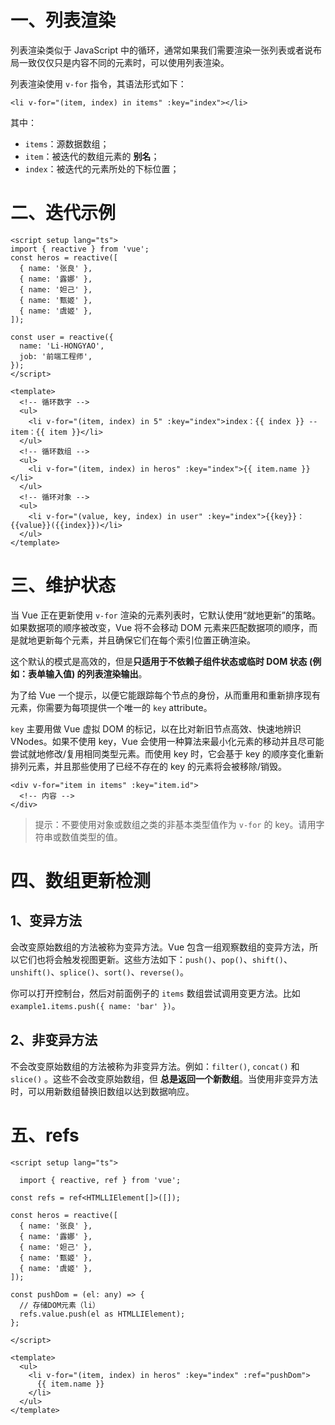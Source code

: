 # 一、列表渲染

列表渲染类似于 JavaScript 中的循环，通常如果我们需要渲染一张列表或者说布局一致仅仅只是内容不同的元素时，可以使用列表渲染。

列表渲染使用 `v-for` 指令，其语法形式如下：

```vue
<li v-for="(item, index) in items" :key="index"></li>
```

其中：

- `items`：源数据数组；
- `item`：被迭代的数组元素的 **别名**；
- `index`：被迭代的元素所处的下标位置；

# 二、迭代示例

```vue
<script setup lang="ts">
import { reactive } from 'vue';
const heros = reactive([
  { name: '张良' },
  { name: '露娜' },
  { name: '妲己' },
  { name: '甄姬' },
  { name: '虞姬' },
]);

const user = reactive({
  name: 'Li-HONGYAO',
  job: '前端工程师',
});
</script>

<template>
  <!-- 循环数字 -->
  <ul>
    <li v-for="(item, index) in 5" :key="index">index：{{ index }} -- item：{{ item }}</li>
  </ul>
  <!-- 循环数组 -->
  <ul>
    <li v-for="(item, index) in heros" :key="index">{{ item.name }}</li>
  </ul>
  <!-- 循环对象 -->
  <ul>
    <li v-for="(value, key, index) in user" :key="index">{{key}}：{{value}}({{index}})</li>
  </ul>
</template>
```

# 三、维护状态

当 Vue 正在更新使用 `v-for` 渲染的元素列表时，它默认使用“就地更新”的策略。如果数据项的顺序被改变，Vue 将不会移动 DOM 元素来匹配数据项的顺序，而是就地更新每个元素，并且确保它们在每个索引位置正确渲染。

这个默认的模式是高效的，但是**只适用于不依赖子组件状态或临时 DOM 状态 (例如：表单输入值) 的列表渲染输出**。

为了给 Vue 一个提示，以便它能跟踪每个节点的身份，从而重用和重新排序现有元素，你需要为每项提供一个唯一的 `key` attribute。

`key` 主要用做 Vue 虚拟 DOM 的标记，以在比对新旧节点高效、快速地辨识 VNodes。如果不使用 key，Vue 会使用一种算法来最小化元素的移动并且尽可能尝试就地修改/复用相同类型元素。而使用 key 时，它会基于 key 的顺序变化重新排列元素，并且那些使用了已经不存在的 key 的元素将会被移除/销毁。

```vue
<div v-for="item in items" :key="item.id">
  <!-- 内容 -->
</div>
```

> 提示：不要使用对象或数组之类的非基本类型值作为 `v-for` 的 key。请用字符串或数值类型的值。

# 四、数组更新检测

## 1、变异方法

会改变原始数组的方法被称为变异方法。Vue 包含一组观察数组的变异方法，所以它们也将会触发视图更新。这些方法如下：`push()`、`pop()`、`shift()`、`unshift()`、`splice()`、`sort()`、`reverse()`。

你可以打开控制台，然后对前面例子的 `items` 数组尝试调用变更方法。比如 `example1.items.push({ name: 'bar' })`。

## 2、非变异方法

不会改变原始数组的方法被称为非变异方法。例如：`filter()`, `concat()` 和 `slice()` 。这些不会改变原始数组，但 **总是返回一个新数组**。当使用非变异方法时，可以用新数组替换旧数组以达到数据响应。

# 五、refs

```vue
<script setup lang="ts">

  import { reactive, ref } from 'vue';

const refs = ref<HTMLLIElement[]>([]);

const heros = reactive([
  { name: '张良' },
  { name: '露娜' },
  { name: '妲己' },
  { name: '甄姬' },
  { name: '虞姬' },
]);

const pushDom = (el: any) => {
  // 存储DOM元素（li）
  refs.value.push(el as HTMLLIElement);
};
  
</script>

<template>
  <ul>
    <li v-for="(item, index) in heros" :key="index" :ref="pushDom">
      {{ item.name }}
    </li>
  </ul>
</template>
```





